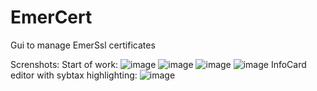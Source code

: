 # EmerCert
Gui to manage EmerSsl certificates

Screnshots:
Start of work:
![image](https://user-images.githubusercontent.com/2953741/43371667-5a1e2c2a-939f-11e8-9234-16440faa7feb.png)
![image](https://user-images.githubusercontent.com/2953741/43371676-7f5cb89e-939f-11e8-993d-8d1f88255531.png)
![image](https://user-images.githubusercontent.com/2953741/41868607-3aedcdd8-78bf-11e8-9d2e-4671ecdaa5ae.png)
![image](https://user-images.githubusercontent.com/2953741/41868554-1028cce2-78bf-11e8-9aa5-265014035386.png)
InfoCard editor with sybtax highlighting:
![image](https://user-images.githubusercontent.com/2953741/43365143-ba8eb6fc-9330-11e8-9485-5e15de5e905c.png)
